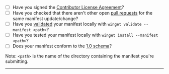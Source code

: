 - [ ] Have you signed the [Contributor License Agreement](https://cla.opensource.microsoft.com/microsoft/winget-pkgs)?
- [ ] Have you checked that there aren't other open [pull requests](https://github.com/microsoft/winget-pkgs/pulls) for the same manifest update/change?
- [ ] Have you [validated](https://github.com/denelon/winget-pkgs/blob/master/AUTHORING_MANIFESTS.md#validation) your manifest locally with `winget validate --manifest <path>`? 
- [ ] Have you tested your manifest locally with `winget install --manifest <path>`?
- [ ] Does your manifest conform to the [1.0 schema](https://github.com/microsoft/winget-cli/blob/master/doc/ManifestSpecv1.0.md)?

Note: `<path>` is the name of the directory containing the manifest you're submitting.

-----

